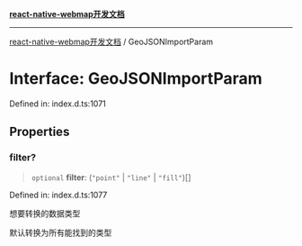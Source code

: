 [**react-native-webmap开发文档**](../README.md)

***

[react-native-webmap开发文档](../globals.md) / GeoJSONImportParam

# Interface: GeoJSONImportParam

Defined in: index.d.ts:1071

## Properties

### filter?

> `optional` **filter**: (`"point"` \| `"line"` \| `"fill"`)[]

Defined in: index.d.ts:1077

想要转换的数据类型

默认转换为所有能找到的类型
